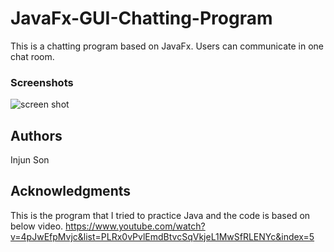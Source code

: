 # JavaFx-GUI-Chatting-Program

This is a chatting program based on JavaFx. Users can communicate in one chat room. 


### Screenshots

<img src="screenshot/image1.png" alt="screen shot"/>


## Authors
Injun Son


## Acknowledgments
This is the program that I tried to practice Java and the code is based on below video.
https://www.youtube.com/watch?v=4pJwEfpMvjc&list=PLRx0vPvlEmdBtvcSqVkjeL1MwSfRLENYc&index=5
